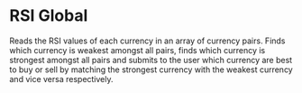 # RSI Global

Reads the RSI values of each currency in an array of currency pairs. Finds which currency is weakest amongst all pairs, finds which currency is strongest amongst all pairs and submits to the user which currency are best to buy or sell by matching the strongest currency with the weakest currency and vice versa respectively.
